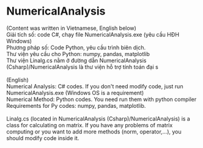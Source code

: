 # NumericalAnalysis
(Content was written in Vietnamese, English below)
<br /> Giải tích số: code C#, chạy file NumericalAnalysis.exe (yêu cầu HĐH Windows)
<br /> Phương pháp số: Code Python, yêu cầu trình biên dịch.
<br /> Thư viện yêu cầu cho Python: numpy, pandas, matplotlib
<br /> Thư viện Linalg.cs nằm ở đường dẫn NumericalAnalysis (Csharp)/NumericalAnalysis là thư viện hỗ trợ tính toán đại s
<br /> 
<br />(English)
<br /> Numerical Analysis: C# codes. If you don't need modify code, just run NumericalAnalysis.exe (Windows OS is a requirement)
<br /> Numerical Method: Python codes. You need run them with python compiler 
<br /> Requirements for Py codes: numpy, pandas, matplotlib.
<br />
<br /> Linalg.cs (located in NumericalAnalysis (Csharp)/NumericalAnalysis) is a class for calculating on matrix. If you have any problems of matrix computing or you want to add more methods (norm, operator,...), you should modify code inside it.
